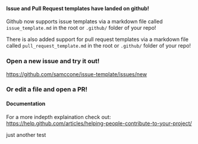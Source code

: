 #### Issue and Pull Request templates have landed on github!

Github now supports issue templates via a markdown file called `issue_template.md` in the root or `.github/` folder of your repo!

There is also added support for pull request templates via a markdown file called `pull_request_template.md` in the root or `.github/` folder of your repo!

### Open a new issue and try it out!
https://github.com/samccone/issue-template/issues/new

### Or edit a file and open a PR! 

#### Documentation
For a more indepth explaination check out: https://help.github.com/articles/helping-people-contribute-to-your-project/


just another test
